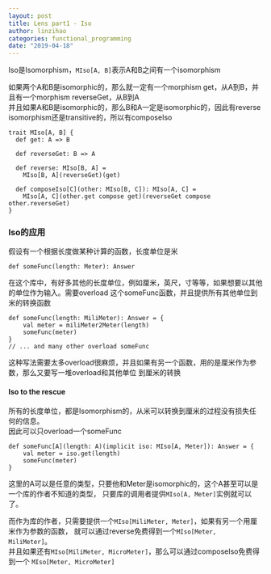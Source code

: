 ```yaml
---
layout: post
title: Lens part1 - Iso
author: linzihao
categories: functional_programming
date: "2019-04-18"
---
```


Iso是Isomorphism，```MIso[A, B]```表示A和B之间有一个isomorphism  

如果两个A和B是isomorphic的，那么就一定有一个morphism get，从A到B，并且有一个morphism reverseGet，从B到A  
并且如果A和B是isomorphic的，那么B和A一定是isomorphic的，因此有reverse  
isomorphism还是transitive的，所以有composeIso
```
trait MIso[A, B] {
  def get: A => B

  def reverseGet: B => A

  def reverse: MIso[B, A] =
    MIso[B, A](reverseGet)(get)
    
  def composeIso[C](other: MIso[B, C]): MIso[A, C] =
    MIso[A, C](other.get compose get)(reverseGet compose other.reverseGet)
}
```

### Iso的应用
假设有一个根据长度做某种计算的函数，长度单位是米
```
def someFunc(length: Meter): Answer
```
在这个库中，有好多其他的长度单位，例如厘米，英尺，寸等等，如果想要以其他的单位作为输入。需要overload
这个someFunc函数，并且提供所有其他单位到米的转换函数
```
def someFunc(length: MiliMeter): Answer = {
    val meter = miliMeter2Meter(length)
    someFunc(meter)
}
// ... and many other overload someFunc
```
这种写法需要太多overload很麻烦，并且如果有另一个函数，用的是厘米作为参数，那么又要写一堆overload和其他单位
到厘米的转换

#### Iso to the rescue
所有的长度单位，都是Isomorphism的，从米可以转换到厘米的过程没有损失任何的信息。  
因此可以只overload一个someFunc
```
def someFunc[A](length: A)(implicit iso: MIso[A, Meter]): Answer = {
    val meter = iso.get(length)
    someFunc(meter)
}
```
这里的A可以是任意的类型，只要他和Meter是isomorphic的，这个A甚至可以是一个库的作者不知道的类型，
只要库的调用者提供```MIso[A, Meter]```实例就可以了。

而作为库的作者，只需要提供一个```MIso[MiliMeter, Meter]```，如果有另一个用厘米作为参数的函数，
就可以通过reverse免费得到一个```MIso[Meter, MiliMeter]```。  
并且如果还有```MIso[MiliMeter, MicroMeter]```，那么可以通过composeIso免费得到一个
```MIso[Meter, MicroMeter]```